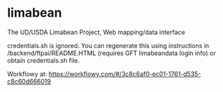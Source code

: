 limabean
========

The UD/USDA Limabean Project, Web mapping/data interface

credentials.sh is ignored.  You can regenerate this using instructions in /backend/ftpai/README.HTML (requires GFT limabeandata login info) or obtain credentials.sh file.

Workflowy at: https://workflowy.com/#/3c8c6af0-ec01-1761-d535-c8c60d666019
